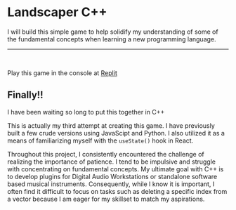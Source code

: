 # Landscaper C++

I will build this simple game to help solidify my understanding of some of the fundamental concepts when learning a new programming language.

<hr />
<br />

Play this game in the console at [Replit](https://replit.com/@IntuitiveHarmon/LandscaperCPP?v=1 "Landscaper_CPP") 

## Finally!!

I have been waiting so long to put this together in C++

This is actually my third attempt at creating this game. I have previously built a few crude versions using JavaScipt and Python. I also utilized it as a means of familiarizing myself with the `useState()` hook in React.

Throughout this project, I consistently encountered the challenge of realizing the importance of patience. I tend to be impulsive and struggle with concentrating on fundamental concepts. My ultimate goal with C++ is to develop plugins for Digital Audio Workstations or standalone software based musical instruments. Consequently, while I know it is important, I often find it difficult to focus on tasks such as deleting a specific index from a vector because I am eager for my skillset to match my aspirations.